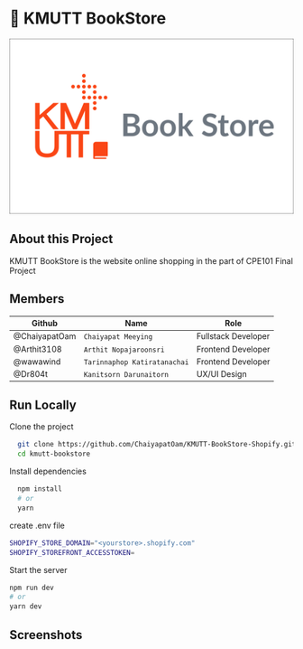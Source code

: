 # :orange_book: KMUTT BookStore

![bookstore banner](https://raw.githubusercontent.com/ChaiyapatOam/KMUTT-BookStore/main/public/Banner.png)

## About this Project

KMUTT BookStore is the website online shopping in the part of CPE101 Final Project

## Members

| Github        | Name                         | Role                |
| ------------- | ---------------------------- | ------------------- |
| @ChaiyapatOam | `Chaiyapat Meeying`          | Fullstack Developer |
| @Arthit3108   | `Arthit Nopajaroonsri`       | Frontend Developer  |
| @wawawind     | `Tarinnaphop Katiratanachai` | Frontend Developer  |
| @Dr804t       | `Kanitsorn Darunaitorn`      | UX/UI Design        |

## Run Locally

Clone the project

```bash
  git clone https://github.com/ChaiyapatOam/KMUTT-BookStore-Shopify.git
  cd kmutt-bookstore
```

Install dependencies

```bash
  npm install
  # or
  yarn
```

create .env file

```bash
SHOPIFY_STORE_DOMAIN="<yourstore>.shopify.com"
SHOPIFY_STOREFRONT_ACCESSTOKEN=
```

Start the server

```bash
npm run dev
# or
yarn dev
```

## Screenshots
